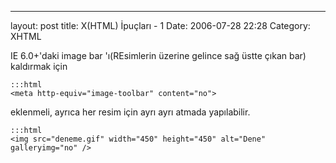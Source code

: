 ---
layout: post
title: X(HTML) İpuçları - 1
Date: 2006-07-28 22:28
Category: XHTML

IE 6.0+'daki image bar 'ı(REsimlerin üzerine gelince sağ üstte çıkan bar) kaldırmak için

	:::html
	<meta http-equiv="image-toolbar" content="no">

eklenmeli, ayrıca her resim için ayrı ayrı atmada yapılabilir.

	:::html
	<img src="deneme.gif" width="450" height="450" alt="Dene" galleryimg="no" />

